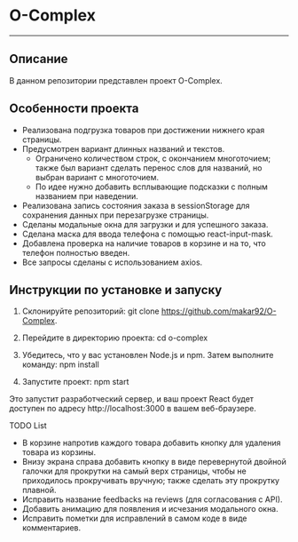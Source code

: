 
# O-Complex

---

## Описание

В данном репозитории представлен проект O-Complex.

## Особенности проекта

- Реализована подгрузка товаров при достижении нижнего края страницы.
- Предусмотрен вариант длинных названий и текстов.
  - Ограничено количеством строк, с окончанием многоточием; также был вариант сделать перенос слов для названий, но выбран вариант с многоточием.
  - По идее нужно добавить всплывающие подсказки с полным названием при наведении.
- Реализована запись состояния заказа в sessionStorage для сохранения данных при перезагрузке страницы.
- Сделаны модальные окна для загрузки и для успешного заказа.
- Сделана маска для ввода телефона с помощью react-input-mask.
- Добавлена проверка на наличие товаров в корзине и на то, что телефон полностью введен.
- Все запросы сделаны с использованием axios.

## Инструкции по установке и запуску

1. Склонируйте репозиторий:
  git clone https://github.com/makar92/O-Complex.
   
2. Перейдите в директорию проекта:
  cd o-complex
  
3. Убедитесь, что у вас установлен Node.js и npm. Затем выполните команду:
  npm install

4. Запустите проект:
  npm start

Это запустит разработческий сервер, и ваш проект React будет доступен по адресу http://localhost:3000 в вашем веб-браузере.


TODO List
- В корзине напротив каждого товара добавить кнопку для удаления товара из корзины.
- Внизу экрана справа добавить кнопку в виде перевернутой двойной галочки для прокрутки на самый верх страницы, чтобы не приходилось прокручивать вручную; также сделать эту прокрутку плавной.
- Исправить название feedbacks на reviews (для согласования с API).
- Добавить анимацию для появления и исчезания модального окна.
- Исправить пометки для исправлений в самом коде в виде комментариев.
